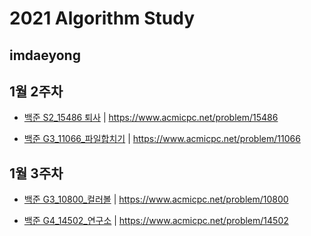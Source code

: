 # 2021 Algorithm Study
## imdaeyong
## 1월 2주차

* [백준 S2_15486 퇴사](https://github.com/Algorithm-2021/AlgorithmStudy/blob/master/imdaeyong/1%EC%9B%94%202%EC%A3%BC/Main_B_S2_15486_%ED%87%B4%EC%82%AC_%EA%B9%80%EB%8C%80%EC%9A%A9) | https://www.acmicpc.net/problem/15486 

* [백준 G3_11066_파일합치기](https://github.com/Algorithm-2021/AlgorithmStudy/blob/master/imdaeyong/1%EC%9B%94%202%EC%A3%BC/Main_B_G3_11066_%ED%8C%8C%EC%9D%BC%ED%95%A9%EC%B9%98%EA%B8%B0.java) | 
https://www.acmicpc.net/problem/11066

## 1월 3주차
* [백준 G3_10800_컬러볼](https://github.com/Algorithm-2021/AlgorithmStudy/blob/master/imdaeyong/1%EC%9B%94%203%EC%A3%BC/Main_B_G3_10800_%EC%BB%AC%EB%9F%AC%EB%B3%BC) | 
https://www.acmicpc.net/problem/10800

* [백준 G4_14502_연구소](https://github.com/Algorithm-2021/AlgorithmStudy/blob/master/imdaeyong/1%EC%9B%94%203%EC%A3%BC/Main_B_G5_14502_%EC%97%B0%EA%B5%AC%EC%86%8C.java) | 
https://www.acmicpc.net/problem/14502


